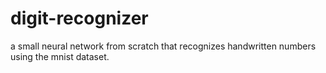 # digit-recognizer
a small neural network from scratch that recognizes handwritten numbers using the mnist dataset.
